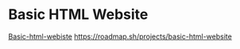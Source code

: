 # Basic HTML Website

[Basic-html-webiste](https://roadmap.sh/projects/basic-html-website)
https://roadmap.sh/projects/basic-html-website
